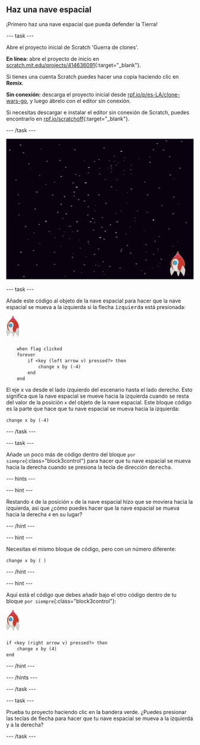 ## Haz una nave espacial

¡Primero haz una nave espacial que pueda defender la Tierra!

--- task ---

Abre el proyecto inicial de Scratch 'Guerra de clones'.

**En línea:** abre el proyecto de inicio en [scratch.mit.edu/projects/414636091](https://scratch.mit.edu/projects/414636091){:target="_blank"}.

Si tienes una cuenta Scratch puedes hacer una copia haciendo clic en **Remix**.

**Sin conexión:** descarga el proyecto inicial desde [rpf.io/p/es-LA/clone-wars-go](http://rpf.io/p/es-LA/clone-wars-go), y luego ábrelo con el editor sin conexión.

Si necesitas descargar e instalar el editor sin conexión de Scratch, puedes encontrarlo en [rpf.io/scratchoff](https://rpf.io/scratchoff){:target="_blank"}.

--- /task ---

![proyecto inicial](images/starter-project.png)

--- task ---

Añade este código al objeto de la nave espacial para hacer que la nave espacial se mueva a la izquierda si la flecha <kbd>izquierda</kbd> está presionada:

![objeto nave espacial](images/rocket-sprite.png)

```blocks3
    when flag clicked
    forever
        if <key (left arrow v) pressed?> then
            change x by (-4)
        end
    end
```

El eje x va desde el lado izquierdo del escenario hasta el lado derecho. Esto significa que la nave espacial se mueve hacia la izquierda cuando se resta del valor de la posición `x` del objeto de la nave espacial. Este bloque código es la parte que hace que tu nave espacial se mueva hacia la izquierda:

```blocks3
change x by (-4)
```

--- /task ---

--- task ---

Añade un poco más de código dentro del bloque `por siempre`{:class="block3control"} para hacer que tu nave espacial se mueva hacia la derecha cuando se presiona la tecla de dirección <kbd>derecha</kbd>.

--- hints ---


--- hint ---

Restando `4` de la posición `x` de la nave espacial hizo que se moviera hacia la izquierda, así que ¿cómo puedes hacer que la nave espacial se mueva hacia la derecha `4` en su lugar?

--- /hint ---

--- hint ---

Necesitas el mismo bloque de código, pero con un número diferente:

```blocks3
change x by ( )
```

--- /hint ---

--- hint ---

Aquí está el código que debes añadir bajo el otro código dentro de tu bloque `por siempre`{:class="block3control"}:

![objeto nave espacial](images/rocket-sprite.png)

```blocks3
if <key (right arrow v) pressed?> then
    change x by (4)
end
```

--- /hint ---

--- /hints ---

--- /task ---

--- task ---

Prueba tu proyecto haciendo clic en la bandera verde. ¿Puedes presionar las teclas de flecha para hacer que tu nave espacial se mueva a la izquierda y a la derecha?

--- /task ---